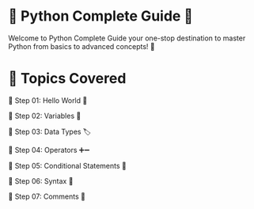 # 🐍 Python Complete Guide 🚀
Welcome to Python Complete Guide  your one-stop destination to master Python from basics to advanced concepts! 🎯

# 📂 Topics Covered
🔹 Step 01: Hello World 👋

🔹 Step 02: Variables 🚀  

🔹 Step 03: Data Types 🏷️

🔹 Step 04: Operators ➕➖

🔹 Step 05: Conditional Statements 🔄

🔹 Step 06: Syntax 📜

🔹 Step 07: Comments 📝
